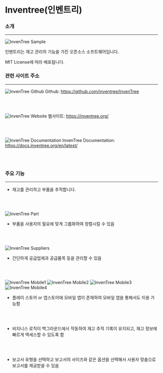 # Inventree(인벤트리)

### 소개
---
![InvenTree Sample](https://user-images.githubusercontent.com/115963656/202223691-4818043a-807b-4e0c-b5d2-9d18835b5c33.png)

인벤트리는 재고 관리의 기능을 가진 오픈소스 소프트웨어입니다.

MIT License에 따라 배포됩니다.

### 관련 사이트 주소
---
![InvenTree Github](https://user-images.githubusercontent.com/115963656/202223764-996b4668-14de-4c0c-becf-b6a00c7d24db.png)
 Github: https://github.com/inventree/InvenTree

<br><br>

![InvenTree Website](https://user-images.githubusercontent.com/115963656/202223815-40af763c-1603-4793-83b6-7a227ee8110f.png)
 웹사이트: https://inventree.org/

<br><br>

![InvenTree Documentation](https://user-images.githubusercontent.com/115963656/202223871-02a0b8df-4ea8-4d5b-9c1b-55b76b4288c1.png)
 InvenTree Documentation: https://docs.inventree.org/en/latest/

<br><br>

### 주요 기능
   ***
  - 재고를 관리하고 부품을 추적합니다.
  
  <br><br>
  
  ![InvenTree Part](https://user-images.githubusercontent.com/115963656/202228567-5e3583b3-80d9-4de5-a888-5f5a602d2723.jpg)
  - 부품을 사용자의 필요에 맞게 그룹화하여 정렬시킬 수 있음
  
  <br><br>
  
  ![InvenTree Suppliers](https://user-images.githubusercontent.com/115963656/202233079-8a0e1be1-22f2-4cd3-87a9-10d12fcdaacf.png)
  - 간단하게 공급업체과 공급품목 등을 관리할 수 있음
  
  <br><br>
   
  ![InvenTree Mobile1](https://user-images.githubusercontent.com/115963656/202236935-2a1547f0-1696-4515-a4c4-16149194b28b.png)
  ![InvenTree Mobile2](https://user-images.githubusercontent.com/115963656/202236983-3db33dfb-1559-4121-b5f4-b2e9ce49ca0a.jpg)
  ![InvenTree Mobile3](https://user-images.githubusercontent.com/115963656/202237048-f679de88-41c7-4758-b4b0-b25daf68055f.jpg)
  ![InvenTree Mobile4](https://user-images.githubusercontent.com/115963656/202237098-ef79fb7c-b8dd-4983-9050-c28db6876bb1.jpg)
  - 플레이 스토어 or 앱스토어에 모바일 앱이 존재하여 모바일 앱을 통해서도 이용 가능함
  
  <br><br>
   
  - 비지니스 로직이 백그라운드에서 작동하여 재고 추적 기록이 유지되고, 재고 정보에 빠르게 액세스할 수 있도록 함
  
  <br><br>
   
  - 보고서 유형을 선택하고 보고서의 사이즈와 같은 옵션을 선택해서 사용자 맞춤으로 보고서를 제공받을 수 있음